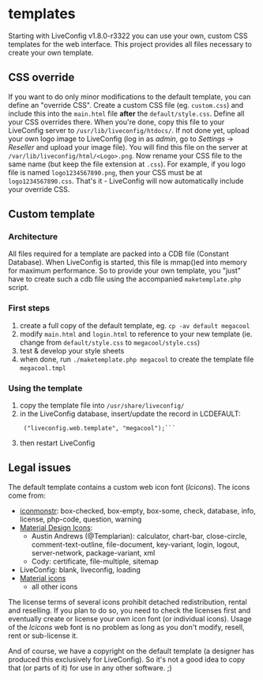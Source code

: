 templates
=========

Starting with LiveConfig v1.8.0-r3322 you can use your own, custom CSS templates for the web interface. This project provides all files necessary to create your own template.

## CSS override

If you want to do only minor modifications to the default template, you can define an "override CSS". Create a custom CSS file (eg. `custom.css`) and include this into the `main.html` file **after** the `default/style.css`. Define all your CSS overrides there.
When you're done, copy this file to your LiveConfig server to `/usr/lib/liveconfig/htdocs/`. If not done yet, upload your own logo image to LiveConfig (log in as *admin*, go to *Settings* -> *Reseller* and upload your image file). You will find this file on the server at `/var/lib/liveconfig/html/<Logo>.png`. Now rename your CSS file to the same name (but keep the file extension at `.css`). For example, if you logo file is named `logo1234567890.png`, then your CSS must be at `logo1234567890.css`. That's it - LiveConfig will now automatically include your override CSS.

## Custom template

### Architecture

All files required for a template are packed into a CDB file (Constant Database). When LiveConfig is started, this file is mmap()ed into memory for maximum performance.
So to provide your own template, you "just" have to create such a cdb file using the accompanied `maketemplate.php` script.

### First steps

1. create a full copy of the default template, eg. `cp -av default megacool`
2. modify `main.html` and `login.html` to reference to your new template (ie. change from `default/style.css` to `megacool/style.css`)
3. test & develop your style sheets
4. when done, run `./maketemplate.php megacool` to create the template file `megacool.tmpl`

### Using the template

1. copy the template file into `/usr/share/liveconfig/`
2. in the LiveConfig database, insert/update the record in LCDEFAULT:
   ```INSERT INTO LCDEFAULTS (LD_KEY, LD_VALUE) VALUES \
    ("liveconfig.web.template", "megacool");```
3. then restart LiveConfig

## Legal issues

The default template contains a custom web icon font (*lcicons*). The icons come from:
* [iconmonstr](http://iconmonstr.com/): box-checked, box-empty, box-some, check, database, info, license, php-code, question, warning
* [Material Design Icons](https://materialdesignicons.com/):
  * Austin Andrews (@Templarian): calculator, chart-bar, close-circle, comment-text-outline, file-document, key-variant, login, logout, server-network, package-variant, xml
  * Cody: certificate, file-multiple, sitemap
* LiveConfig: blank, liveconfig, loading
* [Material icons](https://www.google.com/design/icons/)
  * all other icons

The license terms of several icons prohibit detached redistribution, rental and reselling. If you plan to do so, you need to check the licenses first and eventually create or license your own icon font (or individual icons). Usage of the *lcicons* web font is no problem as long as you don't modify, resell, rent or sub-license it.

And of course, we have a copyright on the default template (a designer has produced this exclusively for LiveConfig). So it's not a good idea to copy that (or parts of it) for use in any other software. ;)

